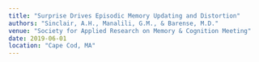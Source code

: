 ```yaml
---
title: "Surprise Drives Episodic Memory Updating and Distortion"
authors: "Sinclair, A.H., Manalili, G.M., & Barense, M.D."
venue: "Society for Applied Research on Memory & Cognition Meeting"
date: 2019-06-01
location: "Cape Cod, MA"
---
```

